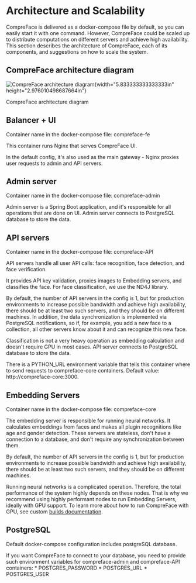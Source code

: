 # Architecture and Scalability

CompreFace is delivered as a docker-compose file by default, so you can
easily start it with one command. However, CompreFace could be scaled up
to distribute computations on different servers and achieve high
availability. This section describes the architecture of CompreFace,
each of its components, and suggestions on how to scale the system.

## CompreFace architecture diagram

![CompreFace architecture
diagram](media/image1.png){width="5.833333333333333in"
height="2.976010498687664in"}

CompreFace architecture diagram

## Balancer + UI

Container name in the docker-compose file: compreface-fe

This container runs Nginx that serves CompreFace UI.

In the default config, it's also used as the main gateway - Nginx
proxies user requests to admin and API servers.

## Admin server

Container name in the docker-compose file: compreface-admin

Admin server is a Spring Boot application, and it's responsible for all
operations that are done on UI. Admin server connects to PostgreSQL
database to store the data.

## API servers

Container name in the docker-compose file: compreface-API

API servers handle all user API calls: face recognition, face detection,
and face verification.

It provides API key validation, proxies images to Embedding servers, and
classifies the face. For face classification, we use the ND4J library.

By default, the number of API servers in the config is 1, but for production
environments to increase possible bandwidth and achieve high
availability, there should be at least two such servers, and they should
be on different machines. In addition, the data synchronization is
implemented via PostgreSQL notifications, so if, for example, you add a
new face to a collection, all other servers know about it and can
recognize this new face.

Classification is not a very heavy operation as embedding calculation
and doesn't require GPU in most cases. API server connects to PostgreSQL
database to store the data.

There is a PYTHON_URL environment variable that tells this container where 
to send requests to compreface-core containers. 
Default value: http://compreface-core:3000.

## Embedding Servers

Container name in the docker-compose file: compreface-core

The embedding server is responsible for running neural networks. It
calculates embeddings from faces and makes all plugin recognitions like
age and gender detection. These servers are stateless, don't have a
connection to a database, and don't require any synchronization between
them.

By default, the number of API servers in the config is 1, but for production
environments to increase possible bandwidth and achieve high
availability, there should be at least two such servers, and they should
be on different machines.

Running neural networks is a complicated operation. Therefore, the total
performance of the system highly depends on these nodes. That is why we
recommend using highly performant nodes to run Embedding Servers,
ideally with GPU support. To learn more about how to run CompreFace with
GPU, see custom [builds documentation](Custom-builds.md).

## PostgreSQL

Default docker-compose configuration includes postgreSQL database.

If you want CompreFace to connect to your database, you need to provide
such environment variables for compreface-admin and compreface-API
containers: \* POSTGRES_PASSWORD \* POSTGRES_URL \* POSTGRES_USER
